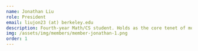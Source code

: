 ```yaml
---
name: Jonathan Liu
role: President
email: liujon23 (at) berkeley.edu
description: Fourth-year Math/CS student. Holds as the core tenet of modern civilization that all foods can be classified as soup, salad, and/or sandwich.
img: /assets/img/members/member-jonathan-1.png
order: 1
---
```

